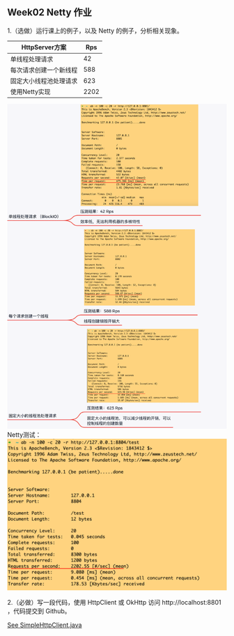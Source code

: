 ## Week02 Netty 作业
1.（选做）运行课上的例子，以及 Netty 的例子，分析相关现象。

|  HttpServer方案   | Rps  |
|  ----  | ----  |
| 单线程处理请求  | 42 |
| 每次请求创建一个新线程  | 588 |
| 固定大小线程池处理请求  | 623 |
| 使用Netty实现  | 2202 |

![](images/t1.png)
Netty测试：
![](images/t2.png)



2.（必做）写一段代码，使用 HttpClient 或 OkHttp 访问 http://localhost:8801 ，代码提交到 Github。
 
 [See SimpleHttpClient.java](SimpleHttpClient.java)